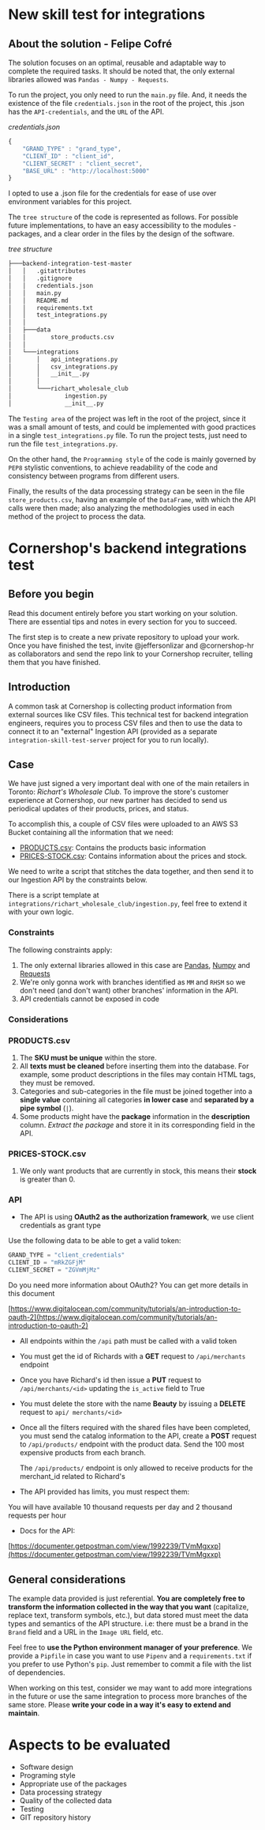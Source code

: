# New skill test for integrations

## About the solution - Felipe Cofré
The solution focuses on an optimal, reusable and adaptable way to complete the required tasks. It should be noted that, the only external libraries allowed was `Pandas - Numpy - Requests`.

To run the project, you only need to run the `main.py` file. And, it needs the existence of the file `credentials.json` in the root of the project, this .json has the `API-credentials`, and the `URL` of the API.

*credentials.json*
```javascript
{
    "GRAND_TYPE" : "grand_type",
    "CLIENT_ID" : "client_id",
    "CLIENT_SECRET" : "client_secret",
    "BASE_URL" : "http://localhost:5000"
}
```
I opted to use a .json file for the credentials for ease of use over environment variables for this project.

The `tree structure` of the code is represented as follows. For possible future implementations, to have an easy accessibility to the modules - packages, and a clear order in the files by the design of the software.

*tree structure*
```bash
├───backend-integration-test-master
│   │   .gitattributes
│   │   .gitignore
│   │   credentials.json
│   │   main.py
│   │   README.md
│   │   requirements.txt
│   │   test_integrations.py
│   │
│   ├───data
│   │       store_products.csv
│   │
│   └───integrations
│       │   api_integrations.py
│       │   csv_integrations.py
│       │   __init__.py
│       │
│       └───richart_wholesale_club
│               ingestion.py
│               __init__.py
```

The `Testing area` of the project was left in the root of the project, since it was a small amount of tests, and could be implemented with good practices in a single `test_integrations.py` file. To run the project tests, just need to run the file `test_integrations.py`.

On the other hand, the `Programming style` of the code is mainly governed by `PEP8` stylistic conventions, to achieve readability of the code and consistency between programs from different users.

Finally, the results of the data processing strategy can be seen in the file `store_products.csv`, having an example of the `DataFrame`, with which the API calls were then made; also analyzing the methodologies used in each method of the project to process the data.

# Cornershop's backend integrations test

## Before you begin

Read this document entirely before you start working on your solution. There are essential tips and notes in every section for you to succeed.

The first step is to create a new private repository to upload your work. Once you have finished the test, invite @jeffersonlizar and @cornershop-hr as collaborators and send the repo link to your Cornershop recruiter, telling them that you have finished.

## Introduction

A common task at Cornershop is collecting product information from external sources like CSV files. This technical test for backend integration engineers, requires you to process CSV files and then to use the data to connect it to an "external" Ingestion API (provided as a separate `integration-skill-test-server` project for you to run locally).

## Case

We have just signed a very important deal with one of the main retailers in Toronto: *Richart's Wholesale Club*. To improve the store's customer experience at Cornershop, our new partner has decided to send us periodical updates of their products, prices, and status. 

To accomplish this, a couple of CSV files were uploaded to an AWS S3 Bucket containing all the information that we need:

- [PRODUCTS.csv](https://cornershop-scrapers-evaluation.s3.amazonaws.com/public/PRODUCTS.csv): Contains the products basic information
- [PRICES-STOCK.csv](https://cornershop-scrapers-evaluation.s3.amazonaws.com/public/PRICES-STOCK.csv): Contains information about the prices and stock.

We need to write a script that stitches the data together, and then send it to our Ingestion API by  the constraints below.

There is a script template at `integrations/richart_wholesale_club/ingestion.py`, feel free to extend it with your own logic.

### Constraints

The following constraints apply:

1. The only external libraries allowed in this case are [Pandas](https://pandas.pydata.org/), [Numpy](https://numpy.org/) and [Requests](https://requests.readthedocs.io/)
2. We're only gonna work with branches identified as  `MM` and `RHSM` so we don't need (and don't want) other branches' information in the API.
3. API credentials cannot be exposed in code

### Considerations

### PRODUCTS.csv

1. The **SKU must be unique** within the store.
2. All **texts must be cleaned** before inserting them into the database. For example, some product descriptions in the files may contain HTML tags, they must be removed.
3. Categories and sub-categories in the file must be joined together into a **single value** containing all categories **in lower case** and **separated by a pipe symbol** (`|`).
4. Some products might have the **package** information in the **description** column. *Extract the package* and store it in its corresponding field in the API.

### PRICES-STOCK.csv

1. We only want products that are currently in stock, this means their **stock** is greater than 0.

### API

- The API is using **OAuth2 as the authorization framework**, we use client credentials as grant type

Use the following data to be able to get a valid token:

```python
GRAND_TYPE = "client_credentials"
CLIENT_ID = "mRkZGFjM"
CLIENT_SECRET = "ZGVmMjMz"
```

Do you need more information about OAuth2? You can get more details in this document

[https://www.digitalocean.com/community/tutorials/an-introduction-to-oauth-2](https://www.digitalocean.com/community/tutorials/an-introduction-to-oauth-2)

- All endpoints within the `/api` path must be called with a valid token
- You must get the id of Richards with a **GET** request to `/api/merchants` endpoint
- Once you have Richard's id then issue a **PUT** request to `/api/merchants/<id>` updating the `is_active` field to True
- You must delete the store with the name **Beauty** by issuing a **DELETE** request to `api/ merchants/<id>`
- Once all the filters required with the shared files have been completed, you must send the catalog information to the API, create a **POST** request to `/api/products/` endpoint with the product data. Send the 100 most expensive products from each branch.

    The `/api/products/` endpoint is only allowed to receive products for the merchant_id related to Richard's

- The API provided has limits, you must respect them:

You will have available 10 thousand requests per day and 2 thousand requests per hour

- Docs for the API:

[https://documenter.getpostman.com/view/1992239/TVmMgxxp](https://documenter.getpostman.com/view/1992239/TVmMgxxp)

## General considerations

The example data provided is just referential. **You are completely free to transform the information collected in the way that you want** (capitalize, replace text, transform symbols, etc.), but data stored must meet the data types and semantics of the API structure. i.e: there must be a brand in the `Brand` field and a URL in the `Image URL` field, etc.

Feel free to **use the Python environment manager of your preference**. We provide a `Pipfile` in case you want to use `Pipenv` and a `requirements.txt` if you prefer to use Python's `pip`. Just remember to commit a file with the list of dependencies.

When working on this test, consider we may want to add more integrations in the future or use the same integration to process more branches of the same store. Please **write your code in a way it's easy to extend and maintain**.

# Aspects to be evaluated

- Software design
- Programing style
- Appropriate use of the packages
- Data processing strategy
- Quality of the collected data
- Testing
- GIT repository history